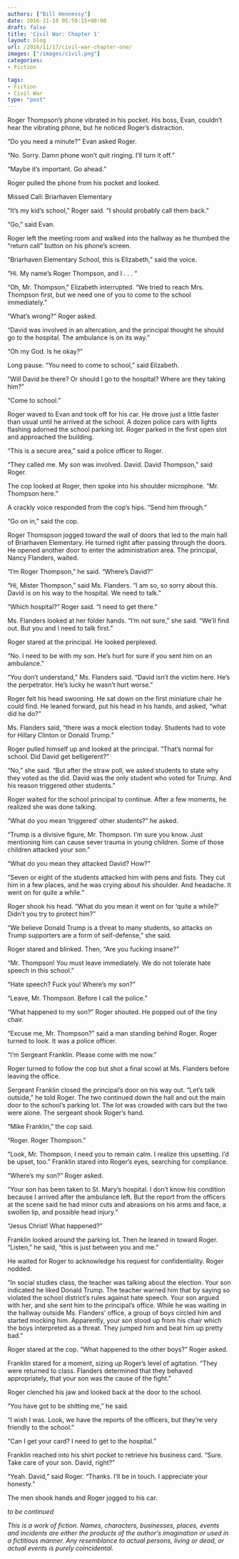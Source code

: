 ```yaml
---
authors: ["Bill Hennessy"]
date: 2016-11-18 05:59:15+00:00
draft: false
title: 'Civil War: Chapter 1'
layout: blog
url: /2016/11/17/civil-war-chapter-one/
images: ["/images/civil.png"]
categories:
- Fiction

tags:
- Fiction
- Civil War
type: "post"
---
```


Roger Thompson’s phone vibrated in his pocket. His boss, Evan, couldn’t hear the vibrating phone, but he noticed Roger’s distraction.

“Do you need a minute?” Evan asked Roger.

“No. Sorry. Damn phone won’t quit ringing. I’ll turn it off.”

“Maybe it’s important. Go ahead.”

Roger pulled the phone from his pocket and looked.

Missed Call: Briarhaven Elementary

“It’s my kid’s school,” Roger said. “I should probably call them back.”

“Go,” said Evan.

Roger left the meeting room and walked into the hallway as he thumbed the “return call” button on his phone’s screen.

“Briarhaven Elementary School, this is Elizabeth,” said the voice.

“Hi. My name’s Roger Thompson, and I . . . “

“Oh, Mr. Thompson,” Elizabeth interrupted. “We tried to reach Mrs. Thompson first, but we need one of you to come to the school immediately.”

“What’s wrong?” Roger asked.

“David was involved in an altercation, and the principal thought he should go to the hospital. The ambulance is on its way.”

“Oh my God. Is he okay?”

Long pause. “You need to come to school,” said Elizabeth.

“Will David be there? Or should I go to the hospital? Where are they taking him?”

“Come to school.”

Roger waved to Evan and took off for his car. He drove just a little faster than usual until he arrived at the school. A dozen police cars with lights flashing adorned the school parking lot. Roger parked in the first open slot and approached the building.

“This is a secure area,” said a police officer to Roger.

“They called me. My son was involved. David. David Thompson,” said Roger.

The cop looked at Roger, then spoke into his shoulder microphone. “Mr. Thompson here.”

A crackly voice responded from the cop’s hips. “Send him through.”

“Go on in,” said the cop.

Roger Thomspson jogged toward the wall of doors that led to the main hall of Briarhaven Elementary. He turned right after passing through the doors. He opened another door to enter the administration area. The principal, Nancy Flanders, waited.

“I’m Roger Thompson,” he said. “Where’s David?”

“Hi, Mister Thompson,” said Ms. Flanders. “I am so, so sorry about this. David is on his way to the hospital. We need to talk.”

“Which hospital?” Roger said. “I need to get there.”

Ms. Flanders looked at her folder hands. “I’m not sure,” she said. “We’ll find out. But you and I need to talk first.”

Roger stared at the principal. He looked perplexed.

“No. I need to be with my son. He’s hurt for sure if you sent him on an ambulance.”

“You don’t understand,” Ms. Flanders said. “David isn’t the victim here. He’s the perpetrator. He’s lucky he wasn’t hurt worse.”

Roger felt his head swooning. He sat down on the first miniature chair he could find. He leaned forward, put his head in his hands, and asked, “what did he do?”

Ms. Flanders said, “there was a mock election today. Students had to vote for Hillary Clinton or Donald Trump.”

Roger pulled himself up and looked at the principal. “That’s normal for school. Did David get belligerent?”

“No,” she said. “But after the straw poll, we asked students to state why they voted as the did. David was the only student who voted for Trump. And his reason triggered other students.”

Roger waited for the school principal to continue. After a few moments, he realized she was done talking.

“What do you mean ‘triggered’ other students?” he asked.

“Trump is a divisive figure, Mr. Thompson. I’m sure you know. Just mentioning him can cause sever trauma in young children. Some of those children attacked your son.”

“What do you mean they attacked David? How?”

“Seven or eight of the students attacked him with pens and fists. They cut him in a few places, and he was crying about his shoulder. And headache. It went on for quite a while.”

Roger shook his head. “What do you mean it went on for ‘quite a while?’ Didn’t you try to protect him?”

“We believe Donald Trump is a threat to many students, so attacks on Trump supporters are a form of self-defense,” she said.

Roger stared and blinked. Then, “Are you fucking insane?”

“Mr. Thompson! You must leave immediately. We do not tolerate hate speech in this school.”

“Hate speech? Fuck you! Where’s my son?”

“Leave, Mr. Thompson. Before I call the police.”

“What happened to my son?” Roger shouted. He popped out of the tiny chair.

“Excuse me, Mr. Thompson?” said a man standing behind Roger. Roger turned to look. It was a police officer.

“I’m Sergeant Franklin. Please come with me now.”

Roger turned to follow the cop but shot a final scowl at Ms. Flanders before leaving the office.

Sergeant Franklin closed the principal’s door on his way out. “Let’s talk outside,” he told Roger. The two continued down the hall and out the main door to the school’s parking lot. The lot was crowded with cars but the two were alone. The sergeant shook Roger’s hand.

“Mike Franklin,” the cop said.

“Roger. Roger Thompson.”

“Look, Mr. Thompson, I need you to remain calm. I realize this upsetting. I’d be upset, too.” Franklin stared into Roger’s eyes, searching for compliance.

“Where’s my son?” Roger asked.

“Your son has been taken to St. Mary’s hospital. I don’t know his condition because I arrived after the ambulance left. But the report from the officers at the scene said he had minor cuts and abrasions on his arms and face, a swollen lip, and possible head injury.”

“Jesus Christ! What happened?”

Franklin looked around the parking lot. Then he leaned in toward Roger. “Listen,” he said, “this is just between you and me.”

He waited for Roger to acknowledge his request for confidentiality. Roger nodded.

“In social studies class, the teacher was talking about the election. Your son indicated he liked Donald Trump. The teacher warned him that by saying so violated the school district’s rules against hate speech. Your son argued with her, and she sent him to the principal’s office. While he was waiting in the hallway outside Ms. Flanders’ office, a group of boys circled him and started mocking him. Apparently, your son stood up from his chair which the boys interpreted as a threat. They jumped him and beat him up pretty bad.”

Roger stared at the cop. “What happened to the other boys?” Roger asked.

Franklin stared for a moment, sizing up Roger’s level of agitation. “They were returned to class. Flanders determined that they behaved appropriately, that your son was the cause of the fight.”

Roger clenched his jaw and looked back at the door to the school.

“You have got to be shitting me,” he said.

“I wish I was. Look, we have the reports of the officers, but they’re very friendly to the school.”

“Can I get your card? I need to get to the hospital.”

Franklin reached into his shirt pocket to retrieve his business card. “Sure. Take care of your son. David, right?”

“Yeah. David,” said Roger. “Thanks. I’ll be in touch. I appreciate your honesty.”

The men shook hands and Roger jogged to his car.

_to be continued_

_This is a work of fiction. Names, characters, businesses, places, events and incidents are either the products of the author’s imagination or used in a fictitious manner. Any resemblance to actual persons, living or dead, or actual events is purely coincidental._


